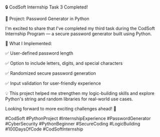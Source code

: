 🔒 CodSoft Internship Task 3 Completed!

🔹 Project: Password Generator in Python

I'm excited to share that I've completed my third task during the CodSoft Internship Program — a secure password generator built using Python.

🧠 What I Implemented:

✅ User-defined password length

✅ Option to include letters, digits, and special characters

✅ Randomized secure password generation

✅ Input validation for user-friendly experience

💡 This project helped me strengthen my logic-building skills and explore Python's string and random libraries for real-world use cases.

Looking forward to more exciting challenges ahead! 🚀

#CodSoft #PythonProject #InternshipExperience #PasswordGenerator #CyberSecurity #PythonBeginner #SecureCoding #LogicBuilding #100DaysOfCode #CodSoftInternship

